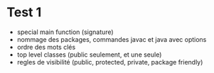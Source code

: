 # Test 1

- special main function (signature)
- nommage des packages, commandes javac et java avec options
- ordre des mots clés
- top level classes (public seulement, et une seule)
- regles de visibilité (public, protected, private, package friendly)

